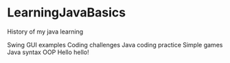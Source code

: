 # LearningJavaBasics
History of my java learning

Swing GUI examples
Coding challenges
Java coding practice
Simple games
Java syntax
OOP
Hello hello!
